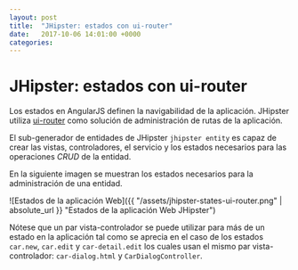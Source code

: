 ```yaml
---
layout: post
title:  "JHipster: estados con ui-router"
date:   2017-10-06 14:01:00 +0000
categories:
---
```


# JHipster: estados con ui-router

Los estados en AngularJS definen la navigabilidad de la aplicación. JHipster utiliza [ui-router](https://ui-router.github.io/) como solución de administración de rutas de la aplicación.

El sub-generador de entidades de JHipster `jhipster entity` es capaz de crear las vistas, controladores, el servicio y los estados necesarios para las operaciones *CRUD* de la entidad.

En la siguiente imagen se muestran los estados necesarios para la administración de una entidad.

![Estados de la aplicación Web]({{ "/assets/jhipster-states-ui-router.png" | absolute_url }} "Estados de la aplicación Web JHipster")

Nótese que un par vista-controlador se puede utilizar para más de un estado en la aplicación tal como se aprecia en el caso de los estados `car.new`, `car.edit` y `car-detail.edit` los cuales usan el mismo par vista-controlador: `car-dialog.html` y `CarDialogController`.
